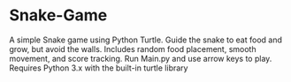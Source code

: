 # Snake-Game
A simple Snake game using Python Turtle. Guide the snake to eat food and grow, but avoid the walls. Includes random food placement, smooth movement, and score tracking. Run Main.py and use arrow keys to play. Requires Python 3.x with the built-in turtle library
